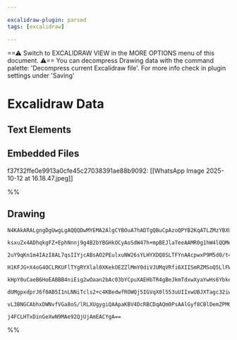 ```yaml
---

excalidraw-plugin: parsed
tags: [excalidraw]

---
```

==⚠  Switch to EXCALIDRAW VIEW in the MORE OPTIONS menu of this document. ⚠== You can decompress Drawing data with the command palette: 'Decompress current Excalidraw file'. For more info check in plugin settings under 'Saving'


# Excalidraw Data

## Text Elements
## Embedded Files
f37f32ffe0e9913a0cfe45c27038391ae88b9092: [[WhatsApp Image 2025-10-12 at 16.18.47.jpeg]]

%%
## Drawing
```compressed-json
N4KAkARALgngDgUwgLgAQQQDwMYEMA2AlgCYBOuA7hADTgQBuCpAzoQPYB2KqATLZMzYBXUtiRoIACyhQ4zZAHoFAc0JRJQgEYA6bGwC2CgF7N6hbEcK4OCtptbErHALRY8RMpWdx8Q1TdIEfARcZgRmBShcZQUebQBObR4aOiCEfQQOKGZuAG1wMFAwYogSbghnAFFSABYASQAZOABxAEUAFQBVdoAzAEd4ilaALXoABWGU4shYRHLA7CiOZWCp

ksxuZx4ADhqkgFZ+EphNnnj9g4B2bYBGHkOCyAoSdW47h+mpBEJlaTeeAAMR0g1hW4lQQMeEGYUFIbAA1ggAMJsfBsUjlADENwQOJxa0gmlw2HhyjhQg4xBRaIxElh1mYcFwgSyBIgPUI+HwAGVYKsJIIPGyYXDEQB1F6Sbh8KEihEIXkwfnoQVlYEQcm/DjhHJoG7qthM7BqE56gGQz5k4RwOrEXWoXIAXXVPXIGVt3A4Qi56sIlKw5VwALZ5Mp

2uY9qKn1m4IAzI8AL7qsIIYjcABsAO2PEulxuNW26sYLHYXDQ8SLTFYnAAcpwxP9M5d0/t4ttC1DCMwACJpKCp7g9AhhdWaYSUyrBDJZe1en1QoRwYi4ftpvXNgGxgGXVs3AE1dPqogceGe734I9sEkDtBD/BhApJgpRyBlCRwTSaABq3YAQgAlfY2RjcpCH0aIkHVDY0GcfYAXTA51VNVAtm2S4rlue51WeYhXjQHYbm0G4bljG5zkuGpLljGoe

H1KFJG+X4oG4OCLRKUFlTYgRYXlal0XKekOEZZlMmY0diVJUMqVRfi6XIISmRZMSoQ5LlFWVKRiQ0QJhR48VJTeZM9IVPlwWhVE1ShTVJHDe06M+Q1iRNN5zXVKTbLPedPhTNdeBqbdLkrEtODeWMgurDg6w4Bs9R4WNtn2WN0z3LiIEXZdVzeDctx3eJktjCtOx7Psb1QO8RyhK1F1te0nVHcdiEndJRNq50oWPU80DnC92qvRFfPKhAXU5BAPQ

kHpY0uCaeB6HoEABBB4niEig2wOaan2bAc03bYCpuXAEHbTR4gBeJkmTdxwXyaYwHs6YbkeNrPj9YgAwkXAbggR9wCeiBcDgOBeRXcEo2gBiMnKIgmLWBhCAQChfwkqrKT42l0ExWbMZ6GHsBEJS6n7fReVFZEZLRiBsVxKmcbx0SCfSRGSWR6SaQE+ThKUmnSHxwmADFOR5UzylVNMjggXHubpwniflCVcKlfCxYlnn0hlxF1LMkWuZV/R/2ELU

dUMgpxdprJ6f0AB5I1nLNNiTcls2+c4KBedwfROWQj5IGVqX0l553uUIIxwUBJXTagc32iwKAAEEobLdBgh6ZSSh9x3VaiUhY+5tgKAY3BfO6sOHYjwnKkpGOc7zkJfL+qvtd9/RK7hCh2ngMypJh5hsDhLkAA0M3TbZEON7ve/wABNbgCz2CjaLQr2ICMNgDG4F8GAIIRwQe4on1T8Pzb1iliA8iRO7FskSED4PpTty/iF5BA4BYi/SBIABZNhX

vL3BNGCAbhxDWNvfVGa8oS/lRLXUgygiQAApaKBV4DcRBCDqAQm0PsAAlGyf8CBlDemZPMGBuB4FbjQXFIEvAyHoKwV9XexclJqwQFbKApZZznjFq6N2CBcH+jfssMBnxMi/3/twWEW91TYCIM/NA4igGfA4NwsRpAJFQmEFAY84I5GPjFnYAAVggRYzBuSKLgJ/b+ii/6lUGmLYkrDGDtBXvgQRJQQICjSIsUsbJcYwgMG3OYXUOG9WvAA+88iS

j4FCLHTxDinGeXwN9MAe92QjUjAmEACYgA==
```
%%